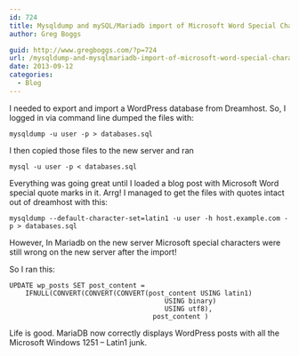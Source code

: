 ```yaml
---
id: 724
title: Mysqldump and mySQL/Mariadb import of Microsoft Word Special Characters Windows 1251 (Latin1)
author: Greg Boggs

guid: http://www.gregboggs.com/?p=724
url: /mysqldump-and-mysqlmariadb-import-of-microsoft-word-special-characters-windows-1251-latin1/
date: 2013-09-12
categories:
  - Blog
---
```

I needed to export and import a WordPress database from Dreamhost. So, I logged in via command line dumped the files with:

    
    mysqldump -u user -p > databases.sql
    

I then copied those files to the new server and ran  


    
    mysql -u user -p < databases.sql
    

Everything was going great until I loaded a blog post with Microsoft Word special quote marks in it. Arrg! I managed to get the files with quotes intact out of dreamhost with this:

    
    mysqldump --default-character-set=latin1 -u user -h host.example.com -p > databases.sql
    

However, In Mariadb on the new server Microsoft special characters were still wrong on the new server after the import!

So I ran this:

    
    UPDATE wp_posts SET post_content =
        IFNULL(CONVERT(CONVERT(CONVERT(post_content USING latin1)
                                           USING binary)
                                           USING utf8),
                                        post_content )
    

Life is good. MariaDB now correctly displays WordPress posts with all the Microsoft Windows 1251 &#8211; Latin1 junk.